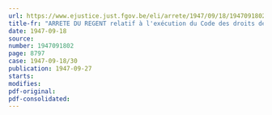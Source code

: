```yaml
---
url: https://www.ejustice.just.fgov.be/eli/arrete/1947/09/18/1947091802/justel
title-fr: "ARRETE DU REGENT relatif à l'exécution du Code des droits de timbre"
date: 1947-09-18
source:
number: 1947091802
page: 8797
case: 1947-09-18/30
publication: 1947-09-27
starts:
modifies:
pdf-original:
pdf-consolidated:
---
```


